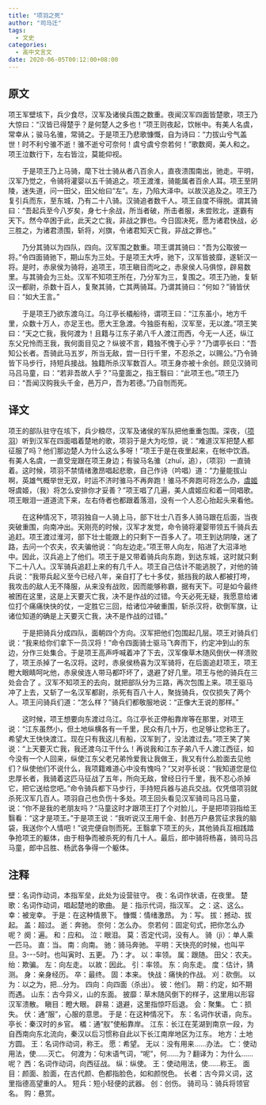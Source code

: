 ```yaml
---
title: "项羽之死"
author: "司马迁"
tags:
  - 文史
categories: 
  - 高中文言文
date: 2020-06-05T00:12:00+08:00
---
```


## 原文

项王军壁垓下，兵少食尽，汉军及诸侯兵围之数重。夜闻汉军四面皆楚歌，项王乃大惊曰：“汉皆已得楚乎？是何楚人之多也！”项王则夜起，饮帐中。有美人名虞，常幸从；骏马名骓，常骑之。于是项王乃悲歌慷慨，自为诗曰：“力拔山兮气盖世！时不利兮骓不逝！骓不逝兮可奈何！虞兮虞兮奈若何！”歌数阕，美人和之。项王泣数行下，左右皆泣，莫能仰视。

　　于是项王乃上马骑，麾下壮士骑从者八百余人，直夜溃围南出，驰走。平明，汉军乃觉之，令骑将灌婴以五千骑追之。项王渡淮，骑能属者百余人耳。项王至阴陵，迷失道，问一田父，田父绐曰“左”。左，乃陷大泽中。以故汉追及之。项王乃复引兵而东，至东城，乃有二十八骑。汉骑追者数千人。项王自度不得脱。谓其骑曰：“吾起兵至今八岁矣，身七十余战，所当者破，所击者服，未尝败北，遂霸有天下。然今卒困于此，此天之亡我，非战之罪也。今日固决死，愿为诸君快战，必三胜之，为诸君溃围，斩将，刈旗，令诸君知天亡我，非战之罪也。”

　　乃分其骑以为四队，四向。汉军围之数重。项王谓其骑曰：“吾为公取彼一将。”令四面骑驰下，期山东为三处。于是项王大呼，驰下，汉军皆披靡，遂斩汉一将。是时，赤泉侯为骑将，追项王，项王瞋目而叱之，赤泉侯人马俱惊，辟易数里。与其骑会为三处。汉军不知项王所在，乃分军为三，复围之。项王乃驰，复斩汉一都尉，杀数十百人，复聚其骑，亡其两骑耳。乃谓其骑曰：“何如？”骑皆伏曰：“如大王言。”

　　于是项王乃欲东渡乌江。乌江亭长檥船待，谓项王曰：“江东虽小，地方千里，众数十万人，亦足王也。愿大王急渡。今独臣有船，汉军至，无以渡。”项王笑曰：“天之亡我，我何渡为！且籍与江东子弟八千人渡江而西，今无一人还，纵江东父兄怜而王我，我何面目见之？纵彼不言，籍独不愧于心乎？”乃谓亭长曰：“吾知公长者。吾骑此马五岁，所当无敌，尝一日行千里，不忍杀之，以赐公。”乃令骑皆下马步行，持短兵接战。独籍所杀汉军数百人。项王身亦被十余创。顾见汉骑司马吕马童，曰：“若非吾故人乎？”马童面之，指王翳曰：“此项王也。”项王乃曰：“吾闻汉购我头千金，邑万户，吾为若德。”乃自刎而死。

## 译文

​		项王的部队驻守在垓下，兵少粮尽，汉军及诸侯的军队把他重重包围。深夜，（[项羽](https://so.gushiwen.cn/authorv_ea0c2ce3af6d.aspx)）听到汉军在四面唱着楚地的歌，项羽于是大为吃惊，说：“难道汉军把楚人都征服了吗？他们那边楚人为什么这么多呀！”项王于是在夜里起来，在帐中饮酒。有美人名虞，一直受宠跟在项王身边；有骏马名骓（zhuī，追），（项羽）一直骑着。这时候，项羽不禁情绪激昂唱起悲歌，自己作诗（吟唱）道：“力量能拔山啊，英雄气概举世无双，时运不济时骓马不再奔跑！骓马不奔跑可将怎么办，[虞姬](https://so.gushiwen.cn/authorv_a7564801c428.aspx)呀虞姬，（我）将怎么安排你才妥善？”项王唱了几遍，美人虞姬应和着一同唱歌。项王眼泪一道道流下来，左右侍者也都跟着落泪，没有一个人忍心抬起头来看他。

　　在这种情况下，项羽独自一人骑上马，部下壮士八百多人骑马跟在后面，当夜突破重围，向南冲出。天刚亮的时候，汉军才发觉，命令骑将灌婴带领五千骑兵去追赶。项王渡过淮河，部下壮士能跟上的只剩下一百多人了。项王到达阴陵，迷了路，去问一个农夫，农夫骗他说：“向左边走。”项王带人向左，陷进了大沼泽地中。因此，汉兵追上了他们。项王于是又带着骑兵向东跑，到达东城，这时就只剩下二十八人。汉军骑兵追赶上来的有几千人。项王自己估计不能逃脱了，对他的骑兵说：“我带兵起义至今已经八年，亲自打了七十多仗，抵挡我的敌人都被打垮，我攻击的敌人无不降服，从来没有战败，因而能够称霸，据有天下。可是如今最终被困在这里，这是上天要灭亡我，决不是作战的过错。今天必死无疑，我愿意给诸位打个痛痛快快的仗，一定胜它三回，给诸位冲破重围，斩杀汉将，砍倒军旗，让诸位知道的确是上天要灭亡我，决不是作战的过错。”

　　于是把骑兵分成四队，面朝四个方向。汉军把他们包围起几层。项王对骑兵们说：“我来给你们拿下一员汉将！”命令四面骑士驱马飞奔而下，约定冲到山的东边，分作三处集合。于是项王高声呼喊着冲了下去，汉军像草木随风倒伏一样溃败了，项王杀掉了一名汉将。这时，赤泉侯杨喜为汉军骑将，在后面追赶项王，项王瞪大眼睛呵叱他，赤泉侯连人带马都吓坏了，退避了好几里。项王与他的骑兵在三处会合了 。汉军不知项王的去向，就把部队分为三路，再次包围上来。项王驱马冲了上去，又斩了一名汉军都尉，杀死有百八十人，聚拢骑兵，仅仅损失了两个人。项王问骑兵们道：“怎么样？”骑兵们都敬服地说：“正像大王说的那样。”

　　这时候，项王想要向东渡过乌江。乌江亭长正停船靠岸等在那里，对项王说：“江东虽然小，但土地纵横各有一千里，民众有几十万，也足够让您称王了。希望大王快快渡江。现在只有我这儿有船，汉军到了，没法渡过去。”项王笑了笑说：“上天要灭亡我，我还渡乌江干什么！再说我和江东子弟八千人渡江西征，如今没有一个人回来，纵使江东父老兄弟怜爱我让我做王，我又有什么脸面去见他们？纵使他们不说什么，我项籍难道心中没有愧吗？”又对亭长说：“我知道您是位忠厚长者，我骑着这匹马征战了五年，所向无敌，曾经日行千里，我不忍心杀掉它，把它送给您吧。”命令骑兵都下马步行，手持短兵器与追兵交战。仅凭借项羽就杀死汉军几百人。项羽自己也负伤十多处。项王回头看见汉军骑司马吕马童，说：“你不是我的老朋友吗？”马童这时才跟项王打了个对脸儿，于是把项羽指给王翳看：“这才是项王。”于是项王说：“我听说汉王用千金、封邑万户悬赏征求我的脑袋，我送你个人情吧！”说完便自刎而死。王翳拿下项王的头，其他骑兵互相践踏争抢项王的躯体，由于相争而被杀死的有几十人。最后，郎中骑将杨喜，骑司马吕马童，郎中吕胜、杨武各争得一个躯体。

## 注释

壁：名词作动词，本指军垒，此处为设营驻守。
夜：名词作状语，在夜里。
楚歌：名词作动词，唱起楚地的歌曲。
是：指示代词，指汉军。
之：这、这么。
幸：被宠幸。
于是：在这种情景下。
慷慨：情绪激昂。
为：写。
拔：撼动、拔起。
盖：超过。
逝：奔驰。
奈何：怎么办。
奈若何：固定句式，把你怎么办呢？
阕：遍。
和：应和。
泣：眼泪。
莫：否定代词，没有人。
骑（jì）：单人乘一匹马。
直：当。
南：向南。
驰：骑马奔驰。
平明：天快亮的时候，也叫平旦。3---5时。也叫寅时、五更。
乃：才。
以：率领。
属：跟随。
田父：农夫。
绐：欺骗。
左：向左走。
以故：因此。
引：率领。
东：向东走。
度：估计，猜测。
身：亲身经历。
卒：最终。
固：本来。
快战：痛快的作战。
刈：砍倒。
以为：以之为，把…分为。
四向：向四面（杀出）。
彼：他们。
期：约定，如不期而遇。
山东：古今异义，山的东面。
披靡：草木随风倒下的样子，这里用以形容汉军溃散。
瞋目：瞪大眼。
辟易：退避，这里指惊吓后退。
会：聚集。
亡：损失。
伏：通“服”，心服的意思。
于是：在这种情况下。
东：名词作状语，向东。
亭长：秦汉时的乡官。
檥：通“舣”使船靠岸。
江东：长江在芜湖到南京一段，为自西南向东北流向，秦汉以后习惯称自此以下长江南岸地区为江东。
地方：土地方圆。
王：名词作动词，称王。
愿：希望。
无以：没有用来……办法。
亡：使动用法，使……灭亡。
何渡为：句末语气词，“呢”，何……为？翻译为：为什么……呢？
西：名词作动词，向西征战。
纵：纵使。
王：使动用法，使……称王。
面目：颜面、脸面，在古代颜、色都指脸色，如和颜悦色。
长者：古今异义词，这里指德高望重的人。
短兵：短小轻便的武器。
创：创伤。
骑司马：骑兵将领官名。
购：悬赏。

